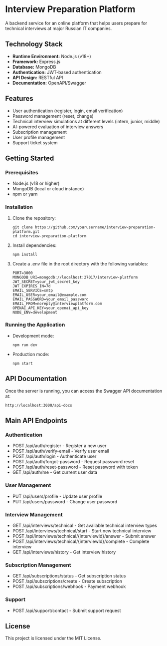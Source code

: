 # Interview Preparation Platform

A backend service for an online platform that helps users prepare for technical interviews at major Russian IT companies.

## Technology Stack

- **Runtime Environment:** Node.js (v18+)
- **Framework:** Express.js
- **Database:** MongoDB
- **Authentication:** JWT-based authentication
- **API Design:** RESTful API
- **Documentation:** OpenAPI/Swagger

## Features

- User authentication (register, login, email verification)
- Password management (reset, change)
- Technical interview simulations at different levels (intern, junior, middle)
- AI-powered evaluation of interview answers
- Subscription management
- User profile management
- Support ticket system

## Getting Started

### Prerequisites

- Node.js (v18 or higher)
- MongoDB (local or cloud instance)
- npm or yarn

### Installation

1. Clone the repository:
   ```
   git clone https://github.com/yourusername/interview-preparation-platform.git
   cd interview-preparation-platform
   ```

2. Install dependencies:
   ```
   npm install
   ```

3. Create a .env file in the root directory with the following variables:
   ```
   PORT=3000
   MONGODB_URI=mongodb://localhost:27017/interview-platform
   JWT_SECRET=your_jwt_secret_key
   JWT_EXPIRES_IN=7d
   EMAIL_SERVICE=smtp
   EMAIL_USER=your_email@example.com
   EMAIL_PASSWORD=your_email_password
   EMAIL_FROM=noreply@interviewplatform.com
   OPENAI_API_KEY=your_openai_api_key
   NODE_ENV=development
   ```

### Running the Application

- Development mode:
  ```
  npm run dev
  ```

- Production mode:
  ```
  npm start
  ```

## API Documentation

Once the server is running, you can access the Swagger API documentation at:
```
http://localhost:3000/api-docs
```

## Main API Endpoints

### Authentication
- POST /api/auth/register - Register a new user
- POST /api/auth/verify-email - Verify user email
- POST /api/auth/login - Authenticate user
- POST /api/auth/forgot-password - Request password reset
- POST /api/auth/reset-password - Reset password with token
- GET /api/auth/me - Get current user data

### User Management
- PUT /api/users/profile - Update user profile
- PUT /api/users/password - Change user password

### Interview Management
- GET /api/interviews/technical - Get available technical interview types
- POST /api/interviews/technical/start - Start new technical interview
- POST /api/interviews/technical/{interviewId}/answer - Submit answer
- POST /api/interviews/technical/{interviewId}/complete - Complete interview
- GET /api/interviews/history - Get interview history

### Subscription Management
- GET /api/subscriptions/status - Get subscription status
- POST /api/subscriptions/create - Create subscription
- POST /api/subscriptions/webhook - Payment webhook

### Support
- POST /api/support/contact - Submit support request

## License

This project is licensed under the MIT License. 